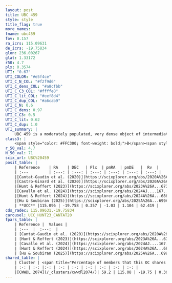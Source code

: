 ```yaml
---
layout: post
title: UBC 459
style: style
title_flag: true
more_names: 
fname: ubc459
fov: 0.157
ra_icrs: 115.09631
de_icrs: -19.75834
glon: 236.00267
glat: 1.33172
r50: 4.7
plx: 0.3574
UTI: "0.67"
UTI_COLOR: "#e5f4ce"
UTI_C_N_COL: "#f2f9d6"
UTI_C_dens_COL: "#a8cfbb"
UTI_C_C3_COL: "#ffffe8"
UTI_C_lit_COL: "#eef8d4"
UTI_C_dup_COL: "#a6cab9"
UTI_C_N: 0.6
UTI_C_dens: 0.97
UTI_C_C3: 0.5
UTI_C_lit: 0.62
UTI_C_dup: 1.0
UTI_summary: |
    UBC 459 is a moderately populated, very dense object of intermediate C3 quality. It is moderately studied in the literature. This object shares a significant percentage of members with a later reported entry.
class3: |
    <span style="color: #FFC300; font-weight: bold;">B</span><span style="color: #FFC300; font-weight: bold;">B</span>
r_50_val: 4.7
N_50_val: 71
scix_url: UBC%20459
posit_table: |
    | Reference    | RA    | DEC   | Plx  | pmRA  | pmDE   |  Rv  |
    | :---         | :---: | :---: | :---: | :---: | :---: | :---: |
    |[Cantat-Gaudin et al. (2020)](https://scixplorer.org/abs/2020A%26A...640A...1C) | 115.101 | -19.743 | 0.369 | -1.032 | 1.072 | -- |
    |[Castro-Ginard et al. (2020)](https://scixplorer.org/abs/2020A%26A...635A..45C) | 115.089 | -19.76 | 0.372 | -1.032 | 1.069 | -- |
    |[Hunt & Reffert (2023)](https://scixplorer.org/abs/2023A%26A...673A.114H) | 115.086 | -19.734 | 0.355 | -1.017 | 1.1 | 61.811 |
    |[Cavallo et al. (2024)](https://scixplorer.org/abs/2024AJ....167...12C) | 115.1 | -19.764 | 0.357 | -- | -- | -- |
    |[Hunt & Reffert (2024)](https://scixplorer.org/abs/2024A%26A...686A..42H) | 115.086 | -19.734 | 0.355 | -1.017 | 1.1 | 61.811 |
    |[Hu & Soubiran (2025)](https://scixplorer.org/abs/2025A%26A...699A.246H) | 115.1 | -19.764 | -- | -- | -- | -- |
    | **UCC** |115.096 | -19.758 | 0.357 | -1.03 | 1.104 | 62.419 | 
cds_radec: 115.09631,-19.75834
carousel: UCC_HUNT23_CANTAT20
fpars_table: |
    | Reference |  Values |
    | :---  |  :---:  |
    | [Cantat-Gaudin et al. (2020)](https://scixplorer.org/abs/2020A%26A...640A...1C) | `AVNN=0.86, DMNN=11.9, AgeNN=9.03` |
    | [Hunt & Reffert (2023)](https://scixplorer.org/abs/2023A%26A...673A.114H) | `AV50=1.045, diffAV50=0.986, MOD50=11.963, logAge50=8.784` |
    | [Cavallo et al. (2024)](https://scixplorer.org/abs/2024AJ....167...12C) | `AV50=1.2, dMod50=11.94, logAge50=8.91, [Fe/H]50=0.27` |
    | [Hunt & Reffert (2024)](https://scixplorer.org/abs/2024A%26A...686A..42H) | `MassJ=568.376` |
    | [Hu & Soubiran (2025)](https://scixplorer.org/abs/2025A%26A...699A.246H) | `MA22=-0.18, MA23f=-0.3, MZ23=-0.15, MK24=-0.24, MF24=-0.21` |
shared_table: |
    | Cluster | <span title="Percentage of members that this OC shares with the ones listed">%</span>   | RA   | DEC   | Plx   | pmRA  | pmDE  | Rv | UTI |
    | :-: | :-: |:-: | :-: | :-: | :-: | :-: | :-: | :-: |
    |[CWWDL 2074](/_clusters/cwwdl2074/)| 59.2 | 115.08 | -19.75 | 0.36 | -1.03 | 1.09 | 61.26 |0.0 |
---
```

